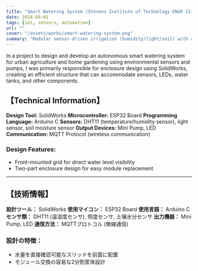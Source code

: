 ```yaml
---
title: "Smart Watering System (Stevens Institute of Technology ENGR 111)"
date: 2024-09-01
tags: [iot, sensors, automation]
url: ""
cover: "/assets/works/smart-watering-system.png"
summary: "Modular sensor-driven irrigation (humidity/light/soil) with automated pump and LED control; MQTT dashboard for thresholds and alerts; 3D-printed enclosures designed in Fusion 360."
---
```


In a project to design and develop an autonomous smart watering system for urban agriculture and home gardening using environmental sensors and pumps, I was primarily responsible for enclosure design using SolidWorks, creating an efficient structure that can accommodate sensors, LEDs, water tanks, and other components.

## 【Technical Information】

**Design Tool:** SolidWorks
**Microcontroller:** ESP32 Board
**Programming Language:** Arduino C
**Sensors:** DHT11 (temperature/humidity sensor), light sensor, soil moisture sensor
**Output Devices:** Mini Pump, LED
**Communication:** MQTT Protocol (wireless communication)

### Design Features:
- Front-mounted grid for direct water level visibility
- Two-part enclosure design for easy module replacement

---

## 【技術情報】

**設計ツール：** SolidWorks
**使用マイコン：** ESP32 Board
**使用言語：** Arduino C
**センサ類：** DHT11 (温湿度センサ), 照度センサ, 土壌水分センサ
**出力機器：** Mini Pump, LED
**通信方法：** MQTTプロトコル (無線通信)

### 設計の特徴：
- 水量を直接確認可能なスリッドを前面に配置
- モジュール交換の容易な2分割筐体設計
